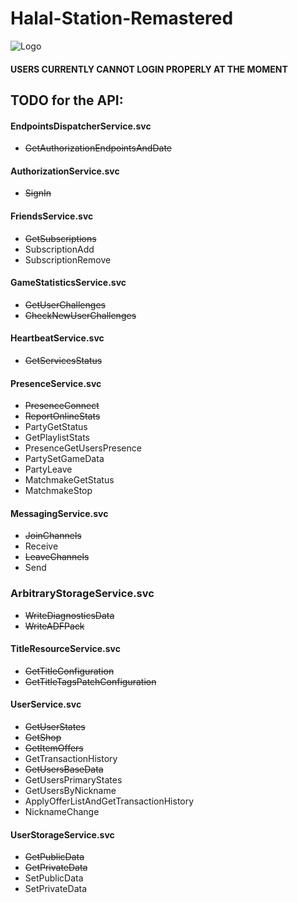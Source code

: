 # Halal-Station-Remastered
![Logo](https://i.postimg.cc/xCM5Zc5G/EF7-Ss3-UDvmk.jpg)
#### USERS CURRENTLY CANNOT LOGIN PROPERLY AT THE MOMENT
## TODO for the API:
#### EndpointsDispatcherService.svc
- ~~GetAuthorizationEndpointsAndDate~~
#### AuthorizationService.svc
- ~~SignIn~~
#### FriendsService.svc
- ~~GetSubscriptions~~
- SubscriptionAdd
- SubscriptionRemove
#### GameStatisticsService.svc
- ~~GetUserChallenges~~
- ~~CheckNewUserChallenges~~
#### HeartbeatService.svc
- ~~GetServicesStatus~~
#### PresenceService.svc
- ~~PresenceConnect~~
- ~~ReportOnlineStats~~
- PartyGetStatus
- GetPlaylistStats
- PresenceGetUsersPresence
- PartySetGameData
- PartyLeave
- MatchmakeGetStatus
- MatchmakeStop
#### MessagingService.svc
- ~~JoinChannels~~
- Receive
- ~~LeaveChannels~~
- Send
### ArbitraryStorageService.svc
- ~~WriteDiagnosticsData~~
- ~~WriteADFPack~~
#### TitleResourceService.svc
- ~~GetTitleConfiguration~~
- ~~GetTitleTagsPatchConfiguration~~
#### UserService.svc
- ~~GetUserStates~~
- ~~GetShop~~
- ~~GetItemOffers~~
- GetTransactionHistory
- ~~GetUsersBaseData~~
- GetUsersPrimaryStates
- GetUsersByNickname
- ApplyOfferListAndGetTransactionHistory
- NicknameChange
#### UserStorageService.svc
- ~~GetPublicData~~
- ~~GetPrivateData~~
- SetPublicData
- SetPrivateData
